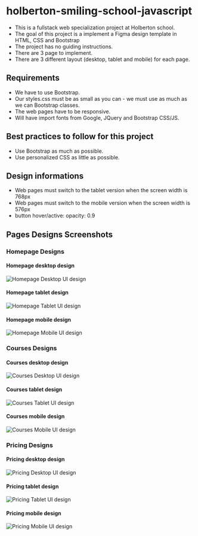 # holberton-smiling-school-javascript
* This is a fullstack web specialization project at Holberton school.
* The goal of this project is a implement a Figma design template in HTML, CSS and Bootstrap
* The project has no guiding instructions.
* There are 3 page to implement.
* There are 3 different layout (desktop, tablet and mobile) for each page.

## Requirements
* We have to use Bootstrap.
* Our styles.css must be as small as you can - we must use as much as we can Bootstrap classes.
* The web pages have to be responsive.
* Will have import fonts from Google, JQuery and Bootstrap CSS/JS.

## Best practices to follow for this project
* Use Bootstrap as much as possible.
* Use personalized CSS as little as possible.

## Design informations
* Web pages must switch to the tablet version when the screen width is 768px
* Web pages must switch to the mobile version when the screen width is 576px
* button hover/active: opacity: 0.9

## Pages Designs Screenshots

### Homepage Designs
#### Homepage desktop design
![Homepage Desktop UI design](/screenshot/Desktop/01_SMILESCHOOL_LANDING_desktop@2x.png)
#### Homepage tablet design
![Homepage Tablet UI design](/screenshot/Mobile/01_SMILESCHOOL_LANDING_mobile@2x.png)
#### Homepage mobile design
![Homepage Mobile UI design](/screenshot/Tablet/01_SMILESCHOOL_LANDING_tablet@2x.png)

### Courses Designs
#### Courses desktop design
![Courses Desktop UI design](/screenshot/Desktop/02_SMILESCHOOL_PRICING_desktop@2x.png)
#### Courses tablet design
![Courses Tablet UI design](/screenshot/Mobile/02_SMILESCHOOL_PRICING_mobile@2x.png)
#### Courses mobile design
![Courses Mobile UI design](/screenshot/Tablet/02_SMILESCHOOL_PRICING_tablet@2x.png)

### Pricing Designs
#### Pricing desktop design
![Pricing Desktop UI design](/screenshot/Desktop/03_SMILESCHOOL_COURSES_desktop@2x.png)
#### Pricing tablet design
![Pricing Tablet UI design](/screenshot/Mobile/02_SMILESCHOOL_PRICING_mobile@2x.png)
#### Pricing mobile design
![Pricing Mobile UI design](/screenshot/Tablet/02_SMILESCHOOL_PRICING_mobile@2x.png)

